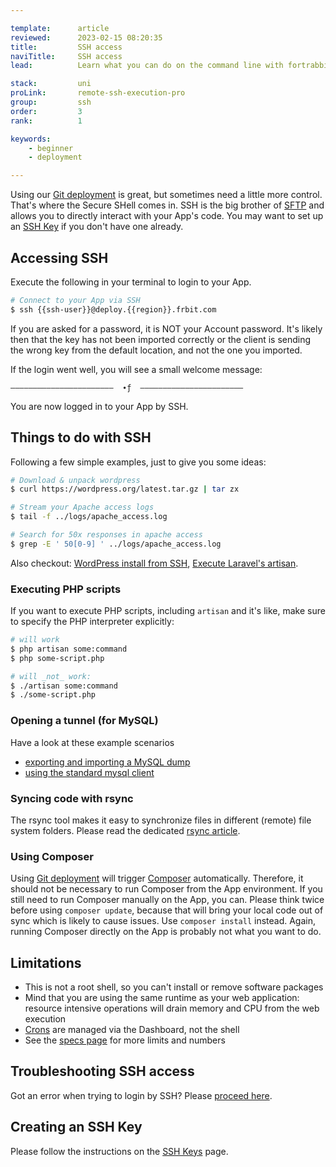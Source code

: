 ```yaml
---

template:      article
reviewed:      2023-02-15 08:20:35
title:         SSH access
naviTitle:     SSH access
lead:          Learn what you can do on the command line with fortrabbit Apps.

stack:         uni
proLink:       remote-ssh-execution-pro
group:         ssh
order:         3
rank:          1

keywords:
    - beginner
    - deployment

---
```


Using our [Git deployment](git-deployment) is great, but sometimes need a little more control. That's where the Secure SHell comes in. SSH is the big brother of [SFTP](sftp-uni) and allows you to directly interact with your App's code. You may want to set up an [SSH Key](ssh-keys) if you don't have one already.


## Accessing SSH

Execute the following in your terminal to login to your App.

```bash
# Connect to your App via SSH
$ ssh {{ssh-user}}@deploy.{{region}}.frbit.com
```

If you are asked for a password, it is NOT your Account password. It's likely then that the key has not been imported correctly or the client is sending the wrong key from the default location, and not the one you imported.

If the login went well, you will see a small welcome message:

```
–––––––––––––––––––––––  ∙ƒ  –––––––––––––––––––––––
```

You are now logged in to your App by SSH.

## Things to do with SSH

Following a few simple examples, just to give you some ideas:

```bash
# Download & unpack wordpress
$ curl https://wordpress.org/latest.tar.gz | tar zx

# Stream your Apache access logs
$ tail -f ../logs/apache_access.log

# Search for 50x responses in apache access
$ grep -E ' 50[0-9] ' ../logs/apache_access.log
```

Also checkout: [WordPress install from SSH](install-wordpress-4-uni#toc-installing-wordpress-with-ssh), [Execute Laravel's artisan](install-laravel-5-uni#toc-migrate-amp-other-artisan-commands).


### Executing PHP scripts

If you want to execute PHP scripts, including `artisan` and it's like, make sure to specify the PHP interpreter explicitly:

```bash
# will work
$ php artisan some:command
$ php some-script.php

# will _not_ work:
$ ./artisan some:command
$ ./some-script.php
```

### Opening a tunnel (for MySQL)

Have a look at these example scenarios

- [exporting and importing a MySQL dump](https://help.fortrabbit.com/mysql-export-import#toc-mysql-export-import-on-the-command-line)
- [using the standard mysql client](https://help.fortrabbit.com/mysql#toc-mysql-via-terminal)

### Syncing code with rsync

The rsync tool makes it easy to synchronize files in different (remote) file system folders. Please read the dedicated [rsync article](/rsync).


### Using Composer

Using [Git deployment](git-deployment) will trigger [Composer](composer) automatically. Therefore, it should not be necessary to run Composer from the App environment. If you still need to run Composer manually on the App, you can. Please think twice before using `composer update`, because that will bring your local code out of sync which is likely to cause issues. Use `composer install` instead. Again, running Composer directly on the App is probably not what you want to do.


## Limitations

* This is not a root shell, so you can't install or remove software packages
* Mind that you are using the same runtime as your web application: resource intensive operations will drain memory and CPU from the web execution
* [Crons](/cron-job-uni) are managed via the Dashboard, not the shell
* See the [specs page](https://fortrabbit.com/specs) for more limits and numbers


## Troubleshooting SSH access

Got an error when trying to login by SSH? Please [proceed here](/ssh-troubleshooting).

## Creating an SSH Key

Please follow the instructions on the [SSH Keys](ssh-keys) page.


